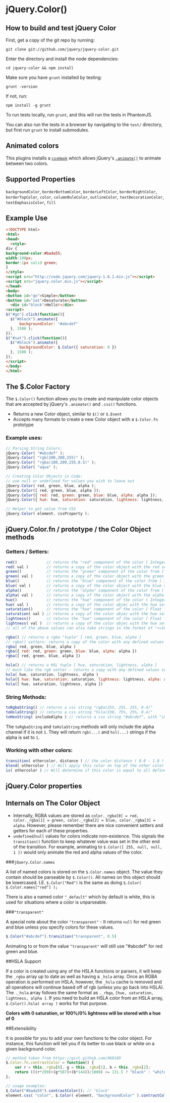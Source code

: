 # jQuery.Color()

How to build and test jQuery Color
----------------------------------

First, get a copy of the git repo by running:

```shell
git clone git://github.com/jquery/jquery-color.git
```

Enter the directory and install the node dependencies:

```shell
cd jquery-color && npm install
```

Make sure you have `grunt` installed by testing:

```shell
grunt -version
```

If not, run:

```shell
npm install -g grunt
```

To run tests locally, run `grunt`, and this will run the tests in PhantomJS.

You can also run the tests in a browser by navigating to the `test/` directory, but first run `grunt` to install submodules.

## Animated colors

This plugins installs a [`cssHook`](http://api.jquery.com/jQuery.cssHooks/) which allows jQuery's [`.animate()`](http://api.jquery.com/animate) to animate between two colors.

Supported Properties
-------
`backgroundColor`, `borderBottomColor`, `borderLeftColor`, `borderRightColor`, `borderTopColor`, `color`, `columnRuleColor`, `outlineColor`, `textDecorationColor`, `textEmphasisColor`, `fill`

Example Use
-------

```html
<!DOCTYPE html>
<html>
<head>
  <style>
div {
background-color:#bada55;
width:100px;
border:1px solid green;
}
</style>
<script src="http://code.jquery.com/jquery-1.6.1.min.js"></script>
<script src="jquery.color.min.js"></script>
</head>
<body>
<button id="go">Simple</button>
<button id="sat">Desaturate</button>
  <div id="block">Hello!</div>
<script>
$("#go").click(function(){
  $("#block").animate({
      backgroundColor: "#abcdef"
  }, 1500 );
});
$("#sat").click(function(){
  $("#block").animate({
      backgroundColor: $.Color({ saturation: 0 })
  }, 1500 );
});
</script>
</body>
</html>
```

## The $.Color Factory

The `$.Color()` function allows you to create and manipulate color objects that are accepted by jQuery's `.animate()` and `.css()` functions.

* Returns a new Color object, similar to `$()` or `$.Event`
* Accepts many formats to create a new Color object with a `$.Color.fn` prototype

### Example uses:

```javascript
// Parsing String Colors:
jQuery.Color( "#abcdef" );
jQuery.Color( "rgb(100,200,255)" );
jQuery.Color( "rgba(100,200,255,0.5)" );
jQuery.Color( "aqua" );

// Creating Color Objects in Code:
// use null or undefined for values you wish to leave out
jQuery.Color( red, green, blue, alpha );
jQuery.Color([ red, green, blue, alpha ]);
jQuery.Color({ red: red, green: green, blue: blue, alpha: alpha });
jQuery.Color({ hue: hue, saturation: saturation, lightness: lightness, alpha: alpha });

// Helper to get value from CSS
jQuery.Color( element, cssProperty );
```
## jQuery.Color.fn / prototype / the Color Object methods

### Getters / Setters:

```javascript
red()             // returns the "red" component of the color ( Integer from 0 - 255 )
red( val )        // returns a copy of the color object with the red set to val
green()           // returns the "green" component of the color from ( Integer from 0 - 255 )
green( val )      // returns a copy of the color object with the green set to val
blue()            // returns the "blue" component of the color from ( Integer from 0 - 255 )
blue( val )       // returns a copy of the color object with the blue set to val
alpha()           // returns the "alpha" component of the color from ( Float from 0.0 - 1.0 )
alpha( val )      // returns a copy of the color object with the alpha set to val
hue()             // returns the "hue" component of the color ( Integer from 0 - 359 )
hue( val )        // returns a copy of the color objec with the hue set to val
saturation()      // returns the "hue" component of the color ( Float from 0.0 - 1.0 )
saturation( val ) // returns a copy of the color objec with the hue set to val
lightness()       // returns the "hue" component of the color ( Float from 0.0 - 1.0 )
lightness( val )  // returns a copy of the color objec with the hue set to val
// all of the above values can also take strings in the format of "+=100" or "-=100"

rgba() // returns a rgba "tuple" [ red, green, blue, alpha ]
// rgba() setters: returns a copy of the color with any defined values set to the new value
rgba( red, green, blue, alpha )
rgba({ red: red, green: green, blue: blue, alpha: alpha })
rgba([ red, green, blue, alpha ])

hsla() // returns a HSL tuple [ hue, saturation, lightness, alpha ]
// much like the rgb setter - returns a copy with any defined values set
hsla( hue, saturation, lightness, alpha )
hsla({ hue: hue, saturation: saturation, lightness: lightness, alpha: alpha )
hsla([ hue, saturation, lightness, alpha ])
```

### String Methods:

```javascript
toRgbaString() // returns a css string "rgba(255, 255, 255, 0.4)"
toHslaString() // returns a css string "hsla(330, 75%, 25%, 0.4)"
toHexString( includeAlpha ) // returns a css string "#abcdef", with "includeAlpha" uses "#rrggbbaa" (alpha *= 255)
```

The `toRgbaString` and `toHslaString` methods will only include the alpha channel if it is not `1`. They will return `rgb(...)` and `hsl(...)` strings if the alpha is set to `1`. 
### Working with other colors:

```javascript
transition( othercolor, distance ) // the color distance ( 0.0 - 1.0 ) of the way between this color and othercolor
blend( othercolor ) // Will apply this color on top of the other color using alpha blending
is( othercolor ) // Will determine if this color is equal to all defined properties of othercolor
```

## jQuery.Color properties


## Internals on The Color Object
* Internally, RGBA values are stored as `color._rgba[0] = red, color._rgba[1] = green, color._rgba[2] = blue, color._rgba[3] = alpha`.  However, please remember there are nice convenient setters and getters for each of these properties.
* `undefined`/`null` values for colors indicate non-existence. This signals the `transition()` function to keep whatever value was set in the other end of the transition. For example, animating to `$.Color([ 255, null, null, 1 ])` would only animate the red and alpha values of the color.

###`jQuery.Color.names`

A list of named colors is stored on the `$.Color.names` object.  The value they contain should be parseable by `$.Color()`. All names on this object should be lowercased.  I.E. `$.Color("Red")` is the same as doing `$.Color( $.Color.names["red"] );`

There is also a named color `"_default"` which by default is white, this is used for situations where a color is unparseable.

###`"transparent"`

A special note about the color `"transparent"` - It returns `null` for red green and blue unless you specify colors for these values.

```javascript
$.Color("#abcdef").transition("transparent", 0.5)
```

Animating to or from the value `"transparent"` will still use "#abcdef" for red green and blue.

##HSLA Support

If a color is created using any of the HSLA functions or parsers, it will keep the `_rgba` array up to date as well as having a `_hsla` array.  Once an RGBA operation is performed on HSLA, however, the `_hsla` cache is removed and all operations will continue based off of rgb (unless you go back into HSLA). The `._hsla` array follows the same format as `._rbga`, `[hue, saturation, lightness, alpha ]`.  If you need to build an HSLA color from an HSLA array, `$.Color().hsla( array )` works for that purpose.

**Colors with 0 saturation, or 100%/0% lightness will be stored with a hue of 0**

##Extensibility

It is possible for you to add your own functions to the color object.  For instance, this function will tell you if its better to use black or white on a given background color.


```javascript
// method taken from https://gist.github.com/960189
$.Color.fn.contrastColor = function() {
    var r = this._rgba[0], g = this._rgba[1], b = this._rgba[2];
    return (((r*299)+(g*587)+(b*144))/1000) >= 131.5 ? "black" : "white";
};

// usage examples:
$.Color("#bada55").contrastColor(); // "black"
element.css( "color", $.Color( element, "backgroundColor" ).contrastColor() );
```